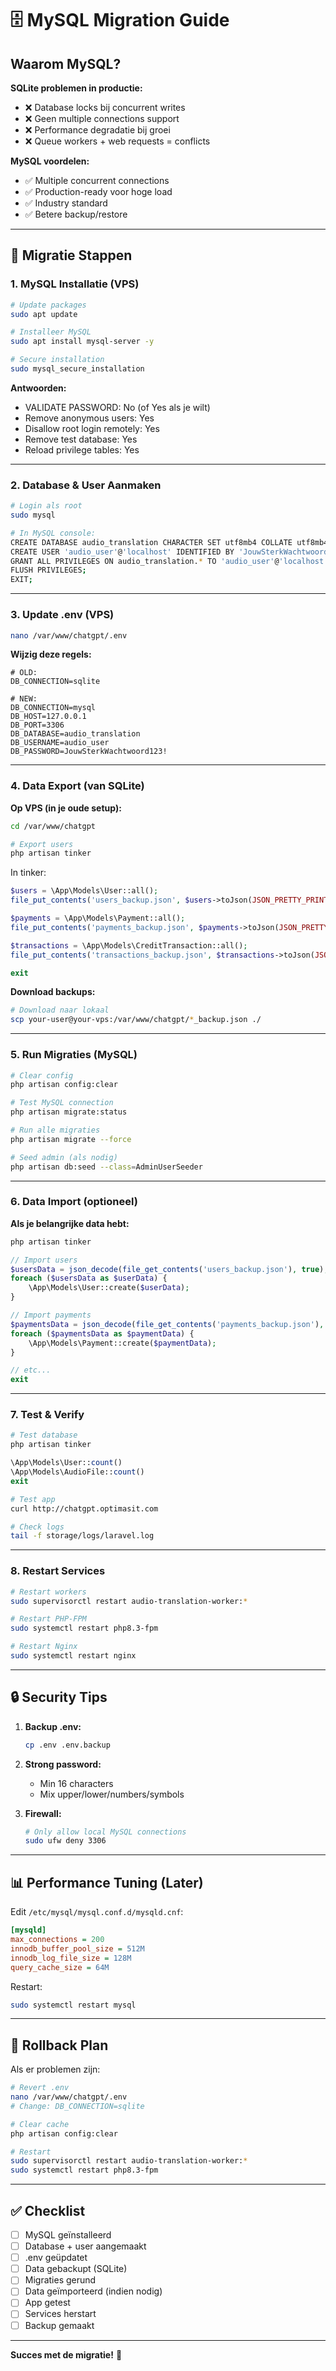 # 🗄️ MySQL Migration Guide

## **Waarom MySQL?**

**SQLite problemen in productie:**
- ❌ Database locks bij concurrent writes
- ❌ Geen multiple connections support
- ❌ Performance degradatie bij groei
- ❌ Queue workers + web requests = conflicts

**MySQL voordelen:**
- ✅ Multiple concurrent connections
- ✅ Production-ready voor hoge load
- ✅ Industry standard
- ✅ Betere backup/restore

---

## **🚀 Migratie Stappen**

### **1. MySQL Installatie (VPS)**

```bash
# Update packages
sudo apt update

# Installeer MySQL
sudo apt install mysql-server -y

# Secure installation
sudo mysql_secure_installation
```

**Antwoorden:**
- VALIDATE PASSWORD: No (of Yes als je wilt)
- Remove anonymous users: Yes
- Disallow root login remotely: Yes
- Remove test database: Yes
- Reload privilege tables: Yes

---

### **2. Database & User Aanmaken**

```bash
# Login als root
sudo mysql

# In MySQL console:
CREATE DATABASE audio_translation CHARACTER SET utf8mb4 COLLATE utf8mb4_unicode_ci;
CREATE USER 'audio_user'@'localhost' IDENTIFIED BY 'JouwSterkWachtwoord123!';
GRANT ALL PRIVILEGES ON audio_translation.* TO 'audio_user'@'localhost';
FLUSH PRIVILEGES;
EXIT;
```

---

### **3. Update .env (VPS)**

```bash
nano /var/www/chatgpt/.env
```

**Wijzig deze regels:**

```env
# OLD:
DB_CONNECTION=sqlite

# NEW:
DB_CONNECTION=mysql
DB_HOST=127.0.0.1
DB_PORT=3306
DB_DATABASE=audio_translation
DB_USERNAME=audio_user
DB_PASSWORD=JouwSterkWachtwoord123!
```

---

### **4. Data Export (van SQLite)**

**Op VPS (in je oude setup):**

```bash
cd /var/www/chatgpt

# Export users
php artisan tinker
```

In tinker:
```php
$users = \App\Models\User::all();
file_put_contents('users_backup.json', $users->toJson(JSON_PRETTY_PRINT));

$payments = \App\Models\Payment::all();
file_put_contents('payments_backup.json', $payments->toJson(JSON_PRETTY_PRINT));

$transactions = \App\Models\CreditTransaction::all();
file_put_contents('transactions_backup.json', $transactions->toJson(JSON_PRETTY_PRINT));

exit
```

**Download backups:**
```bash
# Download naar lokaal
scp your-user@your-vps:/var/www/chatgpt/*_backup.json ./
```

---

### **5. Run Migraties (MySQL)**

```bash
# Clear config
php artisan config:clear

# Test MySQL connection
php artisan migrate:status

# Run alle migraties
php artisan migrate --force

# Seed admin (als nodig)
php artisan db:seed --class=AdminUserSeeder
```

---

### **6. Data Import (optioneel)**

**Als je belangrijke data hebt:**

```bash
php artisan tinker
```

```php
// Import users
$usersData = json_decode(file_get_contents('users_backup.json'), true);
foreach ($usersData as $userData) {
    \App\Models\User::create($userData);
}

// Import payments
$paymentsData = json_decode(file_get_contents('payments_backup.json'), true);
foreach ($paymentsData as $paymentData) {
    \App\Models\Payment::create($paymentData);
}

// etc...
exit
```

---

### **7. Test & Verify**

```bash
# Test database
php artisan tinker
```

```php
\App\Models\User::count()
\App\Models\AudioFile::count()
exit
```

```bash
# Test app
curl http://chatgpt.optimasit.com

# Check logs
tail -f storage/logs/laravel.log
```

---

### **8. Restart Services**

```bash
# Restart workers
sudo supervisorctl restart audio-translation-worker:*

# Restart PHP-FPM
sudo systemctl restart php8.3-fpm

# Restart Nginx
sudo systemctl restart nginx
```

---

## **🔒 Security Tips**

1. **Backup .env:**
   ```bash
   cp .env .env.backup
   ```

2. **Strong password:**
   - Min 16 characters
   - Mix upper/lower/numbers/symbols

3. **Firewall:**
   ```bash
   # Only allow local MySQL connections
   sudo ufw deny 3306
   ```

---

## **📊 Performance Tuning (Later)**

Edit `/etc/mysql/mysql.conf.d/mysqld.cnf`:

```ini
[mysqld]
max_connections = 200
innodb_buffer_pool_size = 512M
innodb_log_file_size = 128M
query_cache_size = 64M
```

Restart:
```bash
sudo systemctl restart mysql
```

---

## **🔄 Rollback Plan**

Als er problemen zijn:

```bash
# Revert .env
nano /var/www/chatgpt/.env
# Change: DB_CONNECTION=sqlite

# Clear cache
php artisan config:clear

# Restart
sudo supervisorctl restart audio-translation-worker:*
sudo systemctl restart php8.3-fpm
```

---

## **✅ Checklist**

- [ ] MySQL geïnstalleerd
- [ ] Database + user aangemaakt
- [ ] .env geüpdatet
- [ ] Data gebackupt (SQLite)
- [ ] Migraties gerund
- [ ] Data geïmporteerd (indien nodig)
- [ ] App getest
- [ ] Services herstart
- [ ] Backup gemaakt

---

**Succes met de migratie!** 🚀

